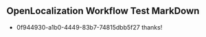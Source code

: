 ## OpenLocalization Workflow Test MarkDown
* 0f944930-a1b0-4449-83b7-74815dbb5f27 thanks!

<!--HONumber=Jul16_HO2-->


